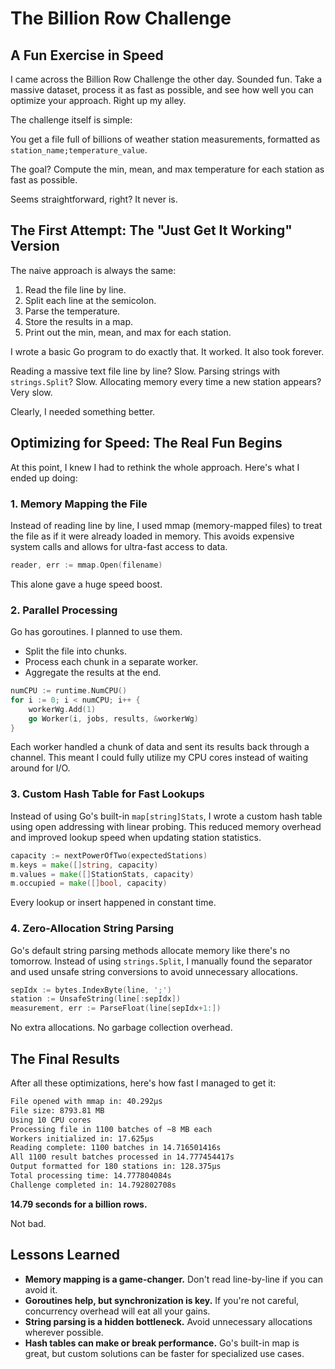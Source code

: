 # The Billion Row Challenge

## A Fun Exercise in Speed

I came across the Billion Row Challenge the other day. Sounded fun. Take a massive dataset, process it as fast as possible, and see how well you can optimize your approach. Right up my alley.

The challenge itself is simple:

You get a file full of billions of weather station measurements, formatted as `station_name;temperature_value`.

The goal? Compute the min, mean, and max temperature for each station as fast as possible.

Seems straightforward, right? It never is.

## The First Attempt: The "Just Get It Working" Version

The naive approach is always the same:

1. Read the file line by line.
2. Split each line at the semicolon.
3. Parse the temperature.
4. Store the results in a map.
5. Print out the min, mean, and max for each station.

I wrote a basic Go program to do exactly that. It worked. It also took forever.

Reading a massive text file line by line? Slow. Parsing strings with `strings.Split`? Slow. Allocating memory every time a new station appears? Very slow.

Clearly, I needed something better.

## Optimizing for Speed: The Real Fun Begins

At this point, I knew I had to rethink the whole approach. Here's what I ended up doing:

### 1. Memory Mapping the File

Instead of reading line by line, I used mmap (memory-mapped files) to treat the file as if it were already loaded in memory. This avoids expensive system calls and allows for ultra-fast access to data.

```go
reader, err := mmap.Open(filename)
```

This alone gave a huge speed boost.

### 2. Parallel Processing

Go has goroutines. I planned to use them.

- Split the file into chunks.
- Process each chunk in a separate worker.
- Aggregate the results at the end.

```go
numCPU := runtime.NumCPU()
for i := 0; i < numCPU; i++ {
    workerWg.Add(1)
    go Worker(i, jobs, results, &workerWg)
}
```

Each worker handled a chunk of data and sent its results back through a channel. This meant I could fully utilize my CPU cores instead of waiting around for I/O.

### 3. Custom Hash Table for Fast Lookups

Instead of using Go's built-in `map[string]Stats`, I wrote a custom hash table using open addressing with linear probing. This reduced memory overhead and improved lookup speed when updating station statistics.

```go
capacity := nextPowerOfTwo(expectedStations)
m.keys = make([]string, capacity)
m.values = make([]StationStats, capacity)
m.occupied = make([]bool, capacity)
```

Every lookup or insert happened in constant time.

### 4. Zero-Allocation String Parsing

Go's default string parsing methods allocate memory like there's no tomorrow. Instead of using `strings.Split`, I manually found the separator and used unsafe string conversions to avoid unnecessary allocations.

```go
sepIdx := bytes.IndexByte(line, ';')
station := UnsafeString(line[:sepIdx])
measurement, err := ParseFloat(line[sepIdx+1:])
```

No extra allocations. No garbage collection overhead.

## The Final Results

After all these optimizations, here's how fast I managed to get it:

```bash
File opened with mmap in: 40.292µs
File size: 8793.81 MB
Using 10 CPU cores
Processing file in 1100 batches of ~8 MB each
Workers initialized in: 17.625µs
Reading complete: 1100 batches in 14.716501416s
All 1100 result batches processed in 14.777454417s
Output formatted for 180 stations in: 128.375µs
Total processing time: 14.777804084s
Challenge completed in: 14.792802708s
```

**14.79 seconds for a billion rows.**

Not bad.

## Lessons Learned

- **Memory mapping is a game-changer.** Don't read line-by-line if you can avoid it.
- **Goroutines help, but synchronization is key.** If you're not careful, concurrency overhead will eat all your gains.
- **String parsing is a hidden bottleneck.** Avoid unnecessary allocations wherever possible.
- **Hash tables can make or break performance.** Go's built-in map is great, but custom solutions can be faster for specialized use cases.
